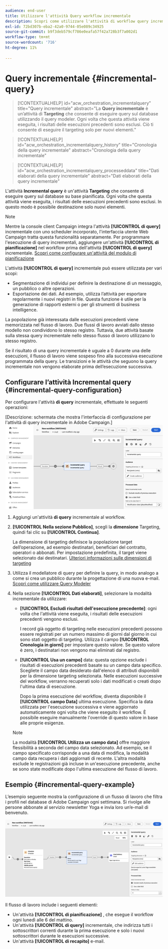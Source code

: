 ```yaml
---
audience: end-user
title: Utilizzare l'attività Query workflow incrementale
description: Scopri come utilizzare l'attività di workflow query incrementale
exl-id: 72bd307b-eba2-42a0-9744-05e089c34925
source-git-commit: b9f3deb579cf786e0eafa57f42a728b3f7a002d1
workflow-type: tm+mt
source-wordcount: '716'
ht-degree: 11%

---
```


# Query incrementale {#incremental-query}

>[!CONTEXTUALHELP]
>id="acw_orchestration_incrementalquery"
>title="Query incrementale"
>abstract="La **Query incrementale** è un’attività di **Targeting** che consente di eseguire query sul database utilizzando il query modeler. Ogni volta che questa attività viene eseguita, i risultati delle esecuzioni precedenti sono esclusi. Ciò ti consente di eseguire il targeting solo per nuovi elementi."

>[!CONTEXTUALHELP]
>id="acw_orchestration_incrementalquery_history"
>title="Cronologia della query incrementale"
>abstract="Cronologia della query incrementale"

>[!CONTEXTUALHELP]
>id="acw_orchestration_incrementalquery_processeddata"
>title="Dati elaborati della query incrementale"
>abstract="Dati elaborati della query incrementale"

L&#39;attività **Incremental query** è un&#39;attività **Targeting** che consente di eseguire query sul database su base pianificata. Ogni volta che questa attività viene eseguita, i risultati delle esecuzioni precedenti sono esclusi. In questo modo è possibile destinazione solo nuovi elementi.

>[!NOTE]
>
>Mentre la console client Campaign integra l&#39;attività **[!UICONTROL di query]** incrementale con uno scheduler incorporato, l&#39;interfaccia utente Web Campaign tratta questa funzionalità separatamente. Per programmare l&#39;esecuzione di query incrementali, aggiungere un&#39;attività **[!UICONTROL di pianificazione]** nel workflow prima dell&#39;attività **[!UICONTROL di query]** incrementale. [Scopri come configurare un&#39;attività del modulo di pianificazione](scheduler.md)

L&#39;attività **[!UICONTROL di query]** incrementale può essere utilizzata per vari scopi:

* Segmentazione di individui per definire la destinazione di un messaggio, un pubblico o altre operazioni.
* Esportazione dei dati. Ad esempio, utilizza l’attività per esportare regolarmente i nuovi registri in file. Questa funzione è utile per la generazione di rapporti esterni o per gli strumenti di business intelligence.

La popolazione già interessata dalle esecuzioni precedenti viene memorizzata nel flusso di lavoro. Due flussi di lavoro avviati dallo stesso modello non condividono lo stesso registro. Tuttavia, due attività basate sulla stessa query incrementale nello stesso flusso di lavoro utilizzano lo stesso registro.

Se il risultato di una query incrementale è uguale a 0 durante una delle esecuzioni, il flusso di lavoro viene sospeso fino alla successiva esecuzione programmata della query. Le transizioni e le attività che seguono la query incrementale non vengono elaborate prima dell’esecuzione successiva.

## Configurare l’attività Incremental query {#incremental-query-configuration}

Per configurare l&#39;attività **di query** incrementale, effettuate le seguenti operazioni:

[Descrizione: schermata che mostra l&#39;interfaccia di configurazione per l&#39;attività di query incrementale in Adobe Campaign.]\
![](../assets/incremental-query.png)

1. Aggiungi un&#39;attività **di query** incrementale al workflow.

1. **[!UICONTROL Nella sezione Pubblico]**, scegli la **dimensione** Targeting, quindi fai clic su **[!UICONTROL Continua]**.

   La dimensione di targeting definisce la popolazione target dell’operazione, ad esempio destinatari, beneficiari del contratto, operatori o abbonati. Per impostazione predefinita, il target viene selezionato dai destinatari. [Ulteriori informazioni sulle dimensioni di targeting](../../audience/about-recipients.md#targeting-dimensions)

1. Utilizza il modellatore di query per definire la query, in modo analogo a come si crea un pubblico durante la progettazione di una nuova e-mail. [Scopri come utilizzare Query Modeler](../../query/query-modeler-overview.md)

1. Nella sezione **[!UICONTROL Dati elaborati]**, selezionare la modalità incrementale da utilizzare:

   * **[!UICONTROL Escludi risultati dell&#39;esecuzione precedente]**: ogni volta che l&#39;attività viene eseguita, i risultati delle esecuzioni precedenti vengono esclusi.

     I record già oggetto di targeting nelle esecuzioni precedenti possono essere registrati per un numero massimo di giorni dal giorno in cui sono stati oggetto di targeting. Utilizza il campo **[!UICONTROL Cronologia in giorni]** per impostare questo valore. Se questo valore è zero, i destinatari non vengono mai eliminati dal registro.

   * **[!UICONTROL Usa un campo]** data: questa opzione esclude i risultati di esecuzioni precedenti basate su un campo data specifico. Scegliete il campo data desiderato dall&#39;elenco di attributi disponibili per la dimensione targeting selezionata. Nelle esecuzioni successive del workflow, verranno recuperati solo i dati modificati o creati dopo l&#39;ultima data di esecuzione.

     Dopo la prima esecuzione del workflow, diventa disponibile il **[!UICONTROL campo Data]** ultima esecuzione. Specifica la data utilizzata per l&#39;esecuzione successiva e viene aggiornato automaticamente ogni volta che viene eseguito il workflow. È possibile eseguire manualmente l&#39;override di questo valore in base alle proprie esigenze.

   >[!NOTE]
   >
   >La modalità **[!UICONTROL Utilizza un campo data]** offre maggiore flessibilità a seconda del campo data selezionato. Ad esempio, se il campo specificato corrisponde a una data di modifica, la modalità campo data recupera i dati aggiornati di recente. L&#39;altra modalità esclude le registrazioni già incluse in un&#39;esecuzione precedente, anche se sono state modificate dopo l&#39;ultima esecuzione del flusso di lavoro.

## Esempio {#incremental-query-example}

L’esempio seguente mostra la configurazione di un flusso di lavoro che filtra i profili nel database di Adobe Campaign ogni settimana. Si rivolge alle persone abbonate al servizio newsletter Yoga e invia loro un’e-mail di benvenuto.

![Schermata di un esempio di configurazione del flusso di lavoro per filtrare i profili abbonati al servizio newsletter Yoga.](../assets/incremental-query-example.png)

Il flusso di lavoro include i seguenti elementi:

* Un&#39;attività **[!UICONTROL di pianificazione]** , che esegue il workflow ogni lunedì alle 6 del mattino.
* Un&#39;attività **[!UICONTROL di query]** incrementale, che indirizza tutti i sottoscrittori correnti durante la prima esecuzione e solo i nuovi sottoscrittori durante le esecuzioni successive.
* Un&#39;attività **[!UICONTROL di recapito]** e-mail.